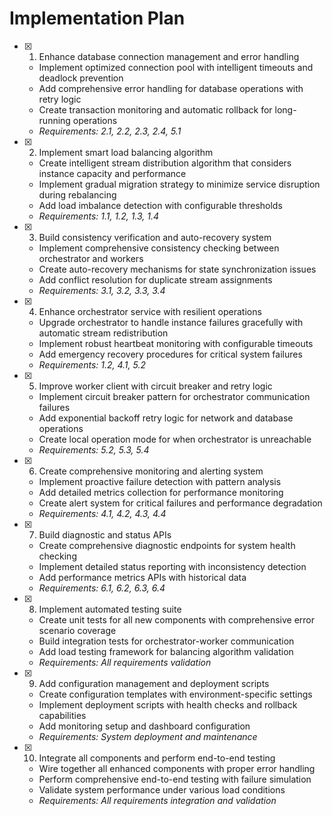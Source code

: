 # Implementation Plan

- [x] 1. Enhance database connection management and error handling








  - Implement optimized connection pool with intelligent timeouts and deadlock prevention
  - Add comprehensive error handling for database operations with retry logic
  - Create transaction monitoring and automatic rollback for long-running operations
  - _Requirements: 2.1, 2.2, 2.3, 2.4, 5.1_

- [x] 2. Implement smart load balancing algorithm






  - Create intelligent stream distribution algorithm that considers instance capacity and performance
  - Implement gradual migration strategy to minimize service disruption during rebalancing
  - Add load imbalance detection with configurable thresholds
  - _Requirements: 1.1, 1.2, 1.3, 1.4_

- [x] 3. Build consistency verification and auto-recovery system





  - Implement comprehensive consistency checking between orchestrator and workers
  - Create auto-recovery mechanisms for state synchronization issues
  - Add conflict resolution for duplicate stream assignments
  - _Requirements: 3.1, 3.2, 3.3, 3.4_

- [x] 4. Enhance orchestrator service with resilient operations







  - Upgrade orchestrator to handle instance failures gracefully with automatic stream redistribution
  - Implement robust heartbeat monitoring with configurable timeouts
  - Add emergency recovery procedures for critical system failures
  - _Requirements: 1.2, 4.1, 5.2_

- [x] 5. Improve worker client with circuit breaker and retry logic








  - Implement circuit breaker pattern for orchestrator communication failures
  - Add exponential backoff retry logic for network and database operations
  - Create local operation mode for when orchestrator is unreachable
  - _Requirements: 5.2, 5.3, 5.4_

- [x] 6. Create comprehensive monitoring and alerting system








  - Implement proactive failure detection with pattern analysis
  - Add detailed metrics collection for performance monitoring
  - Create alert system for critical failures and performance degradation
  - _Requirements: 4.1, 4.2, 4.3, 4.4_

- [x] 7. Build diagnostic and status APIs








  - Create comprehensive diagnostic endpoints for system health checking
  - Implement detailed status reporting with inconsistency detection
  - Add performance metrics APIs with historical data
  - _Requirements: 6.1, 6.2, 6.3, 6.4_

- [x] 8. Implement automated testing suite





  - Create unit tests for all new components with comprehensive error scenario coverage
  - Build integration tests for orchestrator-worker communication
  - Add load testing framework for balancing algorithm validation
  - _Requirements: All requirements validation_

- [x] 9. Add configuration management and deployment scripts














  - Create configuration templates with environment-specific settings
  - Implement deployment scripts with health checks and rollback capabilities
  - Add monitoring setup and dashboard configuration
  - _Requirements: System deployment and maintenance_

- [x] 10. Integrate all components and perform end-to-end testing








  - Wire together all enhanced components with proper error handling
  - Perform comprehensive end-to-end testing with failure simulation
  - Validate system performance under various load conditions
  - _Requirements: All requirements integration and validation_